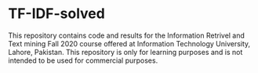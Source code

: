 # TF-IDF-solved

This repository contains code and results for the Information Retrivel and Text mining Fall 2020 course offered at Information Technology University, Lahore, Pakistan. This repository is only for learning purposes and is not intended to be used for commercial purposes.

